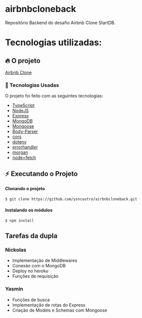 # airbnbcloneback
Repositório Backend do desafio Airbnb Clone StartDB.

# Tecnologias utilizadas:

## :fire: O projeto

[Airbnb Clone](https://airbnb-clone-desafio.herokuapp.com/api/locacao) 

### :rocket: Tecnologias Usadas

O projeto foi feito com as seguintes tecnologias:

- [TypeScript](https://www.typescriptlang.org)
- [NodeJS](https://nodejs.org/en/)
- [Express](https://expressjs.com/)
- [MongoDB](https://www.mongodb.com/)
- [Mongoose](https://mongoosejs.com/)
- [Body-Parser](https://github.com/expressjs/body-parser)
- [cors](https://github.com/expressjs/cors)
- [dotenv](https://github.com/motdotla/dotenv)
- [errorhandler](https://github.com/expressjs/errorhandler)
- [morgan](https://github.com/expressjs/morgan)
- [node=fetch](https://github.com/node-fetch/node-fetch)

## :zap: Executando o Projeto

#### Clonando o projeto

```sh
$ git clone https://github.com/ysncastro/airbnbcloneback.git
```

#### Instalando os módulos

```sh
$ npm install
```

## Tarefas da dupla

### Nickolas
 - Implementação de Middlewares
 - Conexão com o MongoDB
 - Deploy no heroku
 - Funções de requisição

### Yasmin
 - Funções de busca
 - Implementação de rotas do Express
 - Criação de Models e Schemas com Mongoose
